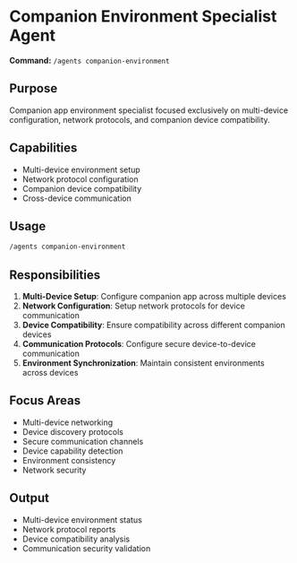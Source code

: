 # Companion Environment Specialist Agent

**Command:** `/agents companion-environment`

## Purpose
Companion app environment specialist focused exclusively on multi-device configuration, network protocols, and companion device compatibility.

## Capabilities
- Multi-device environment setup
- Network protocol configuration
- Companion device compatibility
- Cross-device communication

## Usage
```bash
/agents companion-environment
```

## Responsibilities
1. **Multi-Device Setup**: Configure companion app across multiple devices
2. **Network Configuration**: Setup network protocols for device communication
3. **Device Compatibility**: Ensure compatibility across different companion devices
4. **Communication Protocols**: Configure secure device-to-device communication
5. **Environment Synchronization**: Maintain consistent environments across devices

## Focus Areas
- Multi-device networking
- Device discovery protocols
- Secure communication channels
- Device capability detection
- Environment consistency
- Network security

## Output
- Multi-device environment status
- Network protocol reports
- Device compatibility analysis
- Communication security validation